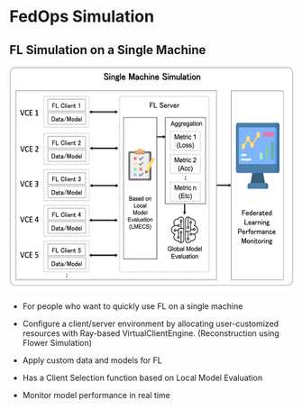 # FedOps Simulation

## FL Simulation on a Single Machine

<!-- ![FedOps Simulation Image](../docs/images/simulation_1.png) -->
<img src="../docs/images/simulation_1.png" width="600" height="400">


- For people who want to quickly use FL on a single machine


- Configure a client/server environment by allocating user-customized resources with Ray-based VirtualClientEngine.
(Reconstruction using Flower Simulation)

- Apply custom data and models for FL


- Has a Client Selection function based on Local Model Evaluation


- Monitor model performance in real time

